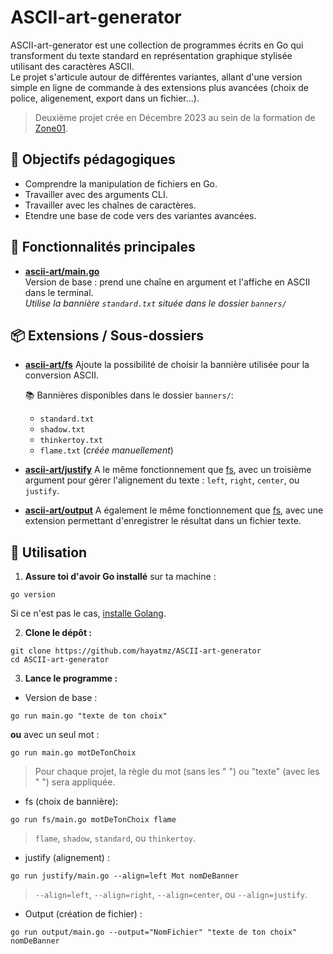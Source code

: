 # ASCII-art-generator
ASCII-art-generator est une collection de programmes écrits en Go qui transforment du texte standard en représentation graphique stylisée utilisant des caractères ASCII.<br>
Le projet s'articule autour de différentes variantes, allant d'une version simple en ligne de commande à des extensions plus avancées (choix de police, aligenement, export dans un fichier...).
>Deuxième projet crée en Décembre 2023 au sein de la formation de [Zone01](https://campus-saint-marc.com/zone-01/).

## 🎯 Objectifs pédagogiques
- Comprendre la manipulation de fichiers en Go.
- Travailler avec des arguments CLI.
- Travailler avec les chaînes de caractères.
- Etendre une base de code vers des variantes avancées.

## 🔧 Fonctionnalités principales

- **[ascii-art/main.go](./ascii-art/main.go)**<br>
Version de base : prend une chaîne en argument et l'affiche en ASCII dans le terminal.<br>
_Utilise la bannière ```standard.txt``` située dans le dossier ```banners/```_<br>

## 📦 Extensions / Sous-dossiers
- **[ascii-art/fs](./ascii-art/fs/main.go)**
Ajoute la possibilité de choisir la bannière utilisée pour la conversion ASCII.

    📚 Bannières disponibles dans le dossier ```banners/```:<br>
    - ```standard.txt```<br>
    - ```shadow.txt```<br>
    - ```thinkertoy.txt```<br>
    - ```flame.txt``` (_créée manuellement_)<br>

- **[ascii-art/justify](./ascii-art/justify/main.go)**
A le même fonctionnement que [fs](./ascii-art/fs/main.go), avec un troisième argument pour gérer l'alignement du texte : ```left```, ```right```, ```center```, ou ```justify```.

- **[ascii-art/output](./ascii-art/output/main.go)**
A également le même fonctionnement que [fs](./ascii-art/fs/main.go), avec une extension permettant d'enregistrer le résultat dans un fichier texte.

## 🚀 Utilisation

1. **Assure toi d'avoir Go installé** sur ta machine :<br>
```
go version
```
Si ce n'est pas le cas, [installe Golang](https://go.dev/doc/install).

2. **Clone le dépôt :**<br>
```
git clone https://github.com/hayatmz/ASCII-art-generator
cd ASCII-art-generator
```

3. **Lance le programme :**

- Version de base :
```
go run main.go "texte de ton choix"
```
**ou** avec un seul mot :<br>
```
go run main.go motDeTonChoix
```
> Pour chaque projet, la règle du mot (sans les "&nbsp;") ou "texte" (avec les "&nbsp;") sera appliquée.

- fs (choix de bannière):<br>
```
go run fs/main.go motDeTonChoix flame
```
> ```flame```, ```shadow```, ```standard```, ou ```thinkertoy```.

- justify (alignement) :<br>
```
go run justify/main.go --align=left Mot nomDeBanner
```
> ```--align=left```, ```--align=right```, ```--align=center```, ou ```--align=justify```.

- Output (création de fichier) :
```
go run output/main.go --output="NomFichier" "texte de ton choix" nomDeBanner
```